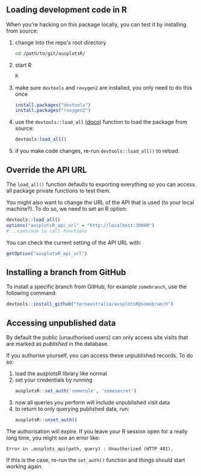 ## Loading development code in R
When you're hacking on this package locally, you can test it by installing from source:

  1. change into the repo's root directory
      ```bash
      cd /path/to/git/ausplotsR/
      ```
  1. start R
      ```bash
      R
      ```
  1. make sure `devtools` and `roxygen2` are installed, you only need to do this once
      ```R
      install.packages("devtools")
      install.packages("roxygen2")
      ```
  1. use the `devtools::load_all` ([doco](https://rdrr.io/cran/devtools/man/load_all.html)) function to load the package from source:
      ```R
      devtools:load_all()
      ```
  1. if you make code changes, re-run `devtools::load_all()` to reload.


## Override the API URL

The `load_all()` function defaults to exporting everything so you can access all package private functions to test them.

You might also want to change the URL of the API that is used (to your local machine?). To do so, we need to set an R option:

```R
devtools::load_all()
options("ausplotsR_api_url" = "http://localhost:30000")
#...continue to call functions
```

You can check the current setting of the API URL with:

```R
getOption("ausplotsR_api_url")
```


## Installing a branch from GitHub
To install a specific branch from GitHub, for example `somebranch`, use the following command:

```R
devtools::install_github("ternaustralia/ausplotsR@somebranch")
```


## Accessing unpublished data
By default the public (unauthorised users) can only access site visits that are marked as *published* in the database.

If you authorise yourself, you can access these unpublished records. To do so:

  1. load the ausplotsR library like normal
  1. set your credentials by running
      ```R
      ausplotsR::set_auth('somerole', 'somesecret')
      ```
  1. now all queries you perform will include unpublished visit data
  1. to return to only querying published data, run:
      ```R
      ausplotsR::unset_auth()
      ```

The authorisation will expire. If you leave your R session open for a really long time, you might see an error like:
```
Error in .ausplots_api(path, query) : Unauthorized (HTTP 401).
```

If this is the case, re-run the `set_auth()` function and things should start working again.

